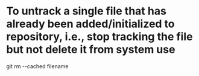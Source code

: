 # To untrack a single file that has already been added/initialized to repository, i.e., stop tracking the file but not delete it from system use 
git rm --cached filename
